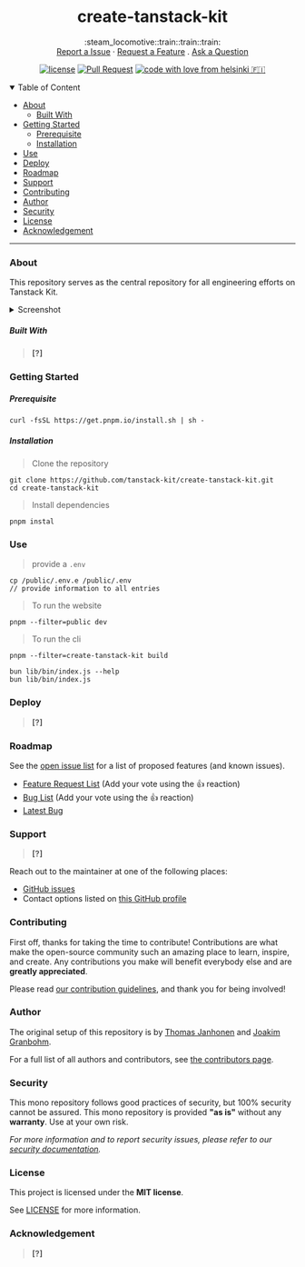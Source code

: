 <div align="center">

# create-tanstack-kit

<div>:steam_locomotive::train::train::train:</div>


<div>
  <a href="https://github.com/tanstack-kit/create-tanstack-kit/issues/new?assignees=&labels=bug&template=01_BUG_REPORT.md&title=bug%3A+">Report a Issue</a> · <a href="https://github.com/tanstack-kit/create-tanstack-kit/issues/new?assignees=&labels=enhancement&template=02_FEATURE_REQUEST.md&title=feat%3A+">Request a Feature</a> . <a href="https://github.com/tanstack-kit/create-tanstack-kit/issues/new?assignees=&labels=question&template=04_SUPPORT_QUESTION.md&title=support%3A+">Ask a Question</a>
</div>

<div>

[![license](https://img.shields.io/github/license/tanstack-kit/create-tanstack-kit.svg?style=flat-square)](LICENSE) [![Pull Request](https://img.shields.io/badge/PRs-welcome-ff69b4.svg?style=flat-square)](https://github.com/tanstack-kit/create-tanstack-kit/issues?q=is%3Aissue+is%3Aopen+label%3A%22help+wanted%22) [![code with love from helsinki 🇫🇮](https://img.shields.io/badge/%3C%2F%3E%20with%20%E2%99%A5%20by-tanstack-kit-ff1414.svg?style=flat-square)](https://github.com/tanstack-kit)

</div>

</div>

<details open="open">
  <summary>Table of Content</summary>

- [About](#about)
  - [Built With](#built-with)
- [Getting Started](#getting-started)
  - [Prerequisite](#prerequisite)
  - [Installation](#installation)
- [Use](#use)
- [Deploy](#deploy)
- [Roadmap](#roadmap)
- [Support](#support)
- [Contributing](#contributing)
- [Author](#author)
- [Security](#security)
- [License](#license)
- [Acknowledgement](#acknowledgement)
</details>

---

### About

This repository serves as the central repository for all engineering efforts on Tanstack Kit.

<details>
  <summary>Screenshot</summary>
  <br />

> **[?]**

</details>

##### Built With

> **[?]**

### Getting Started

##### Prerequisite

```shell
curl -fsSL https://get.pnpm.io/install.sh | sh -
```

##### Installation

> Clone the repository
```shell
git clone https://github.com/tanstack-kit/create-tanstack-kit.git
cd create-tanstack-kit
```

> Install dependencies
```shell
pnpm instal
```

### Use

> provide a `.env`
```shell
cp /public/.env.e /public/.env
// provide information to all entries
```

> To run the website
```shell
pnpm --filter=public dev
```

> To run the cli
```shell
pnpm --filter=create-tanstack-kit build

bun lib/bin/index.js --help
bun lib/bin/index.js
```

### Deploy

> **[?]**

### Roadmap

See the [open issue list](https://github.com/tanstack-kit/create-tanstack-kit/issues) for a list of proposed features (and known issues).

- [Feature Request List](https://github.com/tanstack-kit/create-tanstack-kit/issues?q=label%3Aenhancement+is%3Aopen+sort%3Areactions-%2B1-desc) (Add your vote using the 👍 reaction)
- [Bug List](https://github.com/tanstack-kit/create-tanstack-kit/issues?q=is%3Aissue+is%3Aopen+label%3Abug+sort%3Areactions-%2B1-desc) (Add your vote using the 👍 reaction)
- [Latest Bug](https://github.com/tanstack-kit/create-tanstack-kit/issues?q=is%3Aopen+is%3Aissue+label%3Abug)

### Support

> **[?]**

Reach out to the maintainer at one of the following places:

- [GitHub issues](https://github.com/tanstack-kit/create-tanstack-kit/issues/new?assignees=&labels=question&template=04_SUPPORT_QUESTION.md&title=support%3A+)
- Contact options listed on [this GitHub profile](https://github.com/tanstack-kit)

### Contributing

First off, thanks for taking the time to contribute! Contributions are what make the open-source community such an amazing place to learn, inspire, and create. Any contributions you make will benefit everybody else and are **greatly appreciated**.

Please read [our contribution guidelines](documentation/contribute.md), and thank you for being involved!

### Author

The original setup of this repository is by [Thomas Janhonen](https://github.com/the-real-undefinedtea) and [Joakim Granbohm](https://github.com/joakimgrr).

For a full list of all authors and contributors, see [the contributors page](https://github.com/tanstack-kit/create-tanstack-kit/contributors).

### Security

This mono repository follows good practices of security, but 100% security cannot be assured.
This mono repository is provided **"as is"** without any **warranty**. Use at your own risk.

_For more information and to report security issues, please refer to our [security documentation](documentation/security.md)._

### License

This project is licensed under the **MIT license**.

See [LICENSE](license) for more information.

### Acknowledgement

> **[?]**
